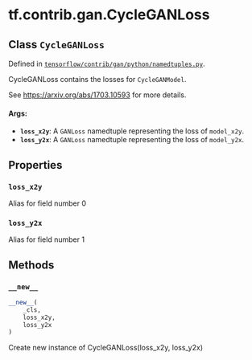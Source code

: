 <div itemscope itemtype="http://developers.google.com/ReferenceObject">
<meta itemprop="name" content="tf.contrib.gan.CycleGANLoss" />
<meta itemprop="property" content="loss_x2y"/>
<meta itemprop="property" content="loss_y2x"/>
<meta itemprop="property" content="__new__"/>
</div>

# tf.contrib.gan.CycleGANLoss

## Class `CycleGANLoss`





Defined in [`tensorflow/contrib/gan/python/namedtuples.py`](https://www.tensorflow.org/code/tensorflow/contrib/gan/python/namedtuples.py).

CycleGANLoss contains the losses for `CycleGANModel`.

See https://arxiv.org/abs/1703.10593 for more details.

#### Args:

* <b>`loss_x2y`</b>: A `GANLoss` namedtuple representing the loss of `model_x2y`.
* <b>`loss_y2x`</b>: A `GANLoss` namedtuple representing the loss of `model_y2x`.

## Properties

<h3 id="loss_x2y"><code>loss_x2y</code></h3>

Alias for field number 0

<h3 id="loss_y2x"><code>loss_y2x</code></h3>

Alias for field number 1



## Methods

<h3 id="__new__"><code>__new__</code></h3>

``` python
__new__(
    _cls,
    loss_x2y,
    loss_y2x
)
```

Create new instance of CycleGANLoss(loss_x2y, loss_y2x)




